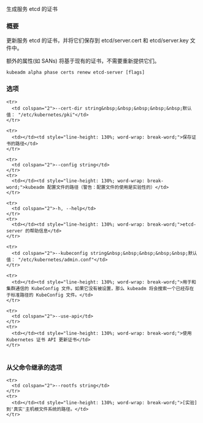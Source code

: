 
生成服务 etcd 的证书
<!--
Generates the certificate for serving etcd
-->

<!--
### Synopsis
-->

### 概要

<!--
Renews the certificate for serving etcd, and saves them into etcd/server.cert and etcd/server.key files. 
-->
更新服务 etcd 的证书，并将它们保存到 etcd/server.cert 和 etcd/server.key 文件中。

<!--
Extra attributes such as SANs will be based on the existing certificates, there is no need to resupply them.
-->
额外的属性(如 SANs) 将基于现有的证书，不需要重新提供它们。

```
kubeadm alpha phase certs renew etcd-server [flags]
```

<!--
### Options
-->

### 选项

<table style="width: 100%; table-layout: fixed;">
  <colgroup>
    <col span="1" style="width: 10px;" />
    <col span="1" />
  </colgroup>
  <tbody>

    <tr>
      <td colspan="2">--cert-dir string&nbsp;&nbsp;&nbsp;&nbsp;&nbsp;默认值： "/etc/kubernetes/pki"</td>
    </tr>
<!--
      <td colspan="2">--cert-dir string&nbsp;&nbsp;&nbsp;&nbsp;&nbsp;Default: "/etc/kubernetes/pki"</td>
-->
    <tr>
      <td></td><td style="line-height: 130%; word-wrap: break-word;">保存证书的路径</td>
    </tr>
<!--
      <td></td><td style="line-height: 130%; word-wrap: break-word;">The path where to save the certificates</td>
-->

    <tr>
      <td colspan="2">--config string</td>
    </tr>
    <tr>
      <td></td><td style="line-height: 130%; word-wrap: break-word;">kubeadm 配置文件的路径（警告：配置文件的使用是实验性的）</td>
    </tr>
<!--
      <td></td><td style="line-height: 130%; word-wrap: break-word;">Path to kubeadm config file (WARNING: Usage of a configuration file is experimental)</td>
-->

    <tr>
      <td colspan="2">-h, --help</td>
    </tr>
    <tr>
      <td></td><td style="line-height: 130%; word-wrap: break-word;">etcd-server 的帮助信息</td>
    </tr>
<!--
      <td></td><td style="line-height: 130%; word-wrap: break-word;">help for etcd-server</td
-->

    <tr>
      <td colspan="2">--kubeconfig string&nbsp;&nbsp;&nbsp;&nbsp;&nbsp;默认值： "/etc/kubernetes/admin.conf"</td>
    </tr>
<!--
      <td colspan="2">--kubeconfig string&nbsp;&nbsp;&nbsp;&nbsp;&nbsp;Default: "/etc/kubernetes/admin.conf"</td>
-->
    <tr>
      <td></td><td style="line-height: 130%; word-wrap: break-word;">用于和集群通信的 KubeConfig 文件。如果它没有被设置，那么 kubeadm 将会搜索一个已经存在于标准路径的 KubeConfig 文件。</td>
    </tr>
<!--
     <td></td><td style="line-height: 130%; word-wrap: break-word;">The KubeConfig file to use when talking to the cluster. If the flag is not set, a set of standard locations are searched for an existing KubeConfig file.</td>
-->

    <tr>
      <td colspan="2">--use-api</td>
    </tr>
    <tr>
      <td></td><td style="line-height: 130%; word-wrap: break-word;">使用 Kubernetes 证书 API 更新证书</td>
    </tr>
<!--
      <td></td><td style="line-height: 130%; word-wrap: break-word;">Use the Kubernetes certificate API to renew certificates</td>
-->

  </tbody>
</table>


<!--
### Options inherited from parent commands
-->

### 从父命令继承的选项

<table style="width: 100%; table-layout: fixed;">
  <colgroup>
    <col span="1" style="width: 10px;" />
    <col span="1" />
  </colgroup>
  <tbody>

    <tr>
      <td colspan="2">--rootfs string</td>
    </tr>
    <tr>
      <td></td><td style="line-height: 130%; word-wrap: break-word;">[实验] 到'真实'主机根文件系统的路径。</td>
    </tr>
<!--
      <td></td><td style="line-height: 130%; word-wrap: break-word;">[EXPERIMENTAL] The path to the 'real' host root filesystem.</td>
-->

  </tbody>
</table>



